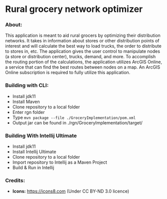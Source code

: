 # Rural grocery network optimizer

### About:

This application is meant to aid rural grocers by optimizing their distribution networks. It takes in 
information about stores or other distribution points of interest and will calculate the best way to 
load trucks, the order to distribute to stores in, etc. The application gives the user control to 
manipulate nodes (a store or distribution center), trucks, demand, and more. To accomplish the routing 
portion of the calculations, the application utilizes ArcGIS Online, a service that can find the best 
routes between nodes on a map. An ArcGIS Online subscription is required to fully utilize this application.

### Building with CLI:

* Install jdk11
* Install Maven
* Clone repository to a local folder
* Enter rgn folder
* Type `mvn package --file ./GroceryImplementation/pom.xml`
* Output jar can be found in ./rgn/GroceryImplementation/target/

### Building With Intellij Ultimate

* Install jdk11
* Install Intellij Ultimate
* Clone repository to a local folder
* Import repository to Intellij as a Maven Project
* Build & Run in Intellij

### Credits:

 * __Icons:__ https://icons8.com (Under CC BY-ND 3.0 licence)
 
